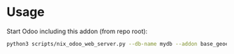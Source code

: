 # Usage

Start Odoo including this addon (from repo root):

```bash
python3 scripts/nix_odoo_web_server.py --db-name mydb --addon base_geoengine
```
